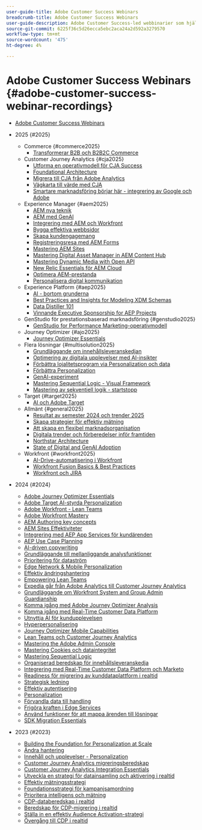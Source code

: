```yaml
---
user-guide-title: Adobe Customer Success Webinars
breadcrumb-title: Adobe Customer Success Webinars
user-guide-description: Adobe Customer Success-led webbinarier som hjälper er att optimera er investering i Adobe Experience Cloud. Få värdefulla insikter för att maximera värdet och öka användningen av Adobe lösningar.
source-git-commit: 6225f36c5d26ecca5ebc2aca24a2d592a3279570
workflow-type: tm+mt
source-wordcount: '475'
ht-degree: 4%

---
```



# Adobe Customer Success Webinars {#adobe-customer-success-webinar-recordings}

+ [Adobe Customer Success Webinars](overview.md)
+ 2025 {#2025}
   + Commerce {#commerce2025}
      + [Transformerar B2B och B2B2C Commerce](2025/transforming-b2b-commerce.md)
   + Customer Journey Analytics {#cja2025}
      + [Utforma en operativmodell för CJA Success](2025/cja-operating-model.md)
      + [Foundational Architecture](2025/cja-vision.md)
      + [Migrera till CJA från Adobe Analytics](2025/analytics-to-cja-migration.md)
      + [Vägkarta till värde med CJA](2025/roadmap-to-value-cja.md)
      + [Smartare marknadsföring börjar här - integrering av Google och Adobe](2025/smarter-marketing-starts-here-integrating-google-and-adobe.md)
   + Experience Manager {#aem2025}
      + [AEM nya teknik](2025/personalized-experiences-aem.md)
      + [AEM med GenAI](2025/aem-genai.md)
      + [Integrering med AEM och Workfront](2025/aem-workfront-integration.md)
      + [Bygga effektiva webbsidor](2025/build-effective-web-pages.md)
      + [Skapa kundengagemang](2025/driving-customer-engagement.md)
      + [Registreringsresa med AEM Forms](2025/payer-enrollment-journey.md)
      + [Mastering AEM Sites](2025/mastering-aem-sites.md)
      + [Mastering Digital Asset Manager in AEM Content Hub](2025/mastering-dam-aem-content-hub.md)
      + [Mastering Dynamic Media with Open API](2025/dynamic-media-open-ai.md)
      + [New Relic Essentials för AEM Cloud](2025/new-relic-essentials-aem-cloud.md)
      + [Optimera AEM-prestanda](2025/optimize-aem-performance.md)
      + [Personalisera digital kommunikation](2025/personalize-digital-communications.md)
   + Experience Platform {#aep2025}
      + [AI - bortom grunderna](2025/ai-beyond-basics.md)
      + [Best Practices and Insights for Modeling XDM Schemas](2025/model-xdm-schemas.md)
      + [Data Distiller 101](2025/data-distiller-101.md)
      + [Vinnande Executive Sponsorship for AEP Projects](2025/exec-sponsorship-aep-projects.md)
   + GenStudio för prestationsbaserad marknadsföring {#genstudio2025}
      + [GenStudio for Performance Marketing-operativmodell](2025/genstudio-for-performance-marketing-operating-model.md)
   + Journey Optimizer {#ajo2025}
      + [Journey Optimizer Essentials](2025/journey-optimizer-essentials.md)
   + Flera lösningar {#multisolution2025}
      + [Grundläggande om innehållsleveranskedjan](2025/content-supply-chain-basics.md)
      + [Optimering av digitala upplevelser med AI-insikter](2025/accelerating-digital-experience-optimization.md)
      + [Förbättra lojalitetsprogram via Personalization och data](2025/enhance-loyalty-programs.md)
      + [Förbättra Personalization](2025/enhancing-personalization.md)
      + [GenAI-experiment](2025/gen-ai-experimentation.md)
      + [Mastering Sequential Logic - Visual Framework](2025/mastering-sequential-logic.md)
      + [Mastering av sekventiell logik - startstopp](2025/sequential-logic-start-stop.md)
   + Target {#target2025}
      + [AI och Adobe Target](2025/ai-adobe-target.md)
   + Allmänt {#general2025}
      + [Resultat av semester 2024 och trender 2025](2025/adobe-digital-insights.md)
      + [Skapa strategier för effektiv mätning](2025/impactful-insights.md)
      + [Att skapa en flexibel marknadsorganisation](2025/agile-marketing-organization.md)
      + [Digitala trender och förberedelser inför framtiden](2025/digital-trends-preparing-future.md)
      + [Northstar Architecture](2025/northstar-architecture.md)
      + [State of Digital and GenAI Adoption](2025/state-of-digital-and-genai-adoption-webinar.md)
   + Workfront {#workfront2025}
      + [AI-Drive-automatisering i Workfront](2025/unlock-efficiency-ai-drive-automation-workfront.md)
      + [Workfront Fusion Basics &amp; Best Practices](2025/adobe-workfront-fusion-best-practices.md)
      + [Workfront och JIRA](2025/workfront-and-jira.md)

+ 2024 {#2024}
   + [Adobe Journey Optimizer Essentials](2024/ajo-essentials.md)
   + [Adobe Target AI-styrda Personalization](2024/ai-personalization.md)
   + [Adobe Workfront - Lean Teams](2024/workfront-lean-teams.md)
   + [Adobe Workfront Mastery](2024/workfront-mastery.md)
   + [AEM Authoring key concepts](2024/aem-authoring-concepts.md)
   + [AEM Sites Effektiviteter](2024/aem-sites-efficiencies.md)
   + [Integrering med AEP App Services för kundärenden](2024/aep-apps-services-integrations.md)
   + [AEP Use Case Planning](2024/aep-use-case-planning.md)
   + [AI-driven copywriting](2024/ai-copywriting.md)
   + [Grundläggande till mellanliggande analysfunktioner](2024/basic-to-intermediate-analysis-capabilities.md)
   + [Prioritering för dataström](2024/data-stream-prioritization.md)
   + [Edge Network &amp; Mobile Personalization](2024/edge-network-mobile-personalization.md)
   + [Effektiv ändringshantering](2024/effective-change-management.md)
   + [Empowering Lean Teams](2024/empowering-lean-teams.md)
   + [Expedia går från Adobe Analytics till Customer Journey Analytics](2024/expedia-aa-to-cja.md)
   + [Grundläggande om Workfront System and Group Admin Guardianship](2024/workfront-admin-guardianship.md)
   + [Komma igång med Adobe Journey Optimizer Analysis](2024/getting-started-ajo-analysis.md)
   + [Komma igång med Real-Time Customer Data Platform](2024/getting-started-rtcdp.md)
   + [Utnyttja AI för kundupplevelsen](2024/ai-customer-experience.md)
   + [Hyperpersonalisering](2024/hyperpersonalization.md)
   + [Journey Optimizer Mobile Capabilities](2024/journey-optimizer-mobile-capabilities.md)
   + [Lean Teams och Customer Journey Analytics](2024/lean-teams-cja.md)
   + [Mastering the Adobe Admin Console](2024/adobe-admin-console.md)
   + [Mastering Cookies och dataintegritet](2024/mastering-cookies-data-privacy.md)
   + [Mastering Sequential Logic](2024/sequential-logic.md)
   + [Organiserad beredskap för innehållsleveranskedja](2024/organizational-readiness-content-supply-chain.md)
   + [Integrering med Real-Time Customer Data Platform och Marketo](2024/aep-marketo-integration.md)
   + [Readiness för migrering av kunddataplattform i realtid](2024/rtcdp-migration-readiness.md)
   + [Strategisk ledning](2024/strategic-leadership.md)
   + [Effektiv autentisering](2024/streamline-authentication.md)
   + [Personalization](2024/target-personalization.md)
   + [Förvandla data till handling](2024/turning-data-into-action.md)
   + [Frigöra kraften i Edge Services](2024/edge-delivery-services.md)
   + [Använd funktioner för att mappa ärenden till lösningar](2024/use-case-mapping.md)
   + [SDK Migration Essentials](2024/web-sdk-migration.md)

+ 2023 {#2023}
   + [Building the Foundation for Personalization at Scale](2023/personalization-at-scale.md)
   + [Ändra hantering](2023/change-management.md)
   + [Innehåll och upplevelser - Personalization](2023/content-experiences-personalization.md)
   + [Customer Journey Analytics migreringsberedskap](2023/cja-migration-readiness.md)
   + [Customer Journey Analytics Integration Essentials](2023/cja-integration-essentials.md)
   + [Utveckla en strategi för datainsamling och aktivering i realtid](2023/data-collection-activation-strategy.md)
   + [Effektiv mätningsstrategi](2023/measurement-strategy.md)
   + [Foundationsstrategi för kampanjsamordning](2023/foundational-strategy-campaign.md)
   + [Prioritera intelligens och mätning](2023/intelligence-and-measurement.md)
   + [CDP-databeredskap i realtid](2023/rtcdp-migration-data-readiness.md)
   + [Beredskap för CDP-migrering i realtid](2023/rtcdp-migration-readiness.md)
   + [Ställa in en effektiv Audience Activation-strategi](2023/audience-activation.md)
   + [Övergång till CDP i realtid](2023/aam-to-rtcdp.md)
